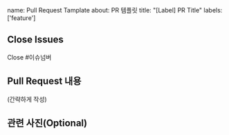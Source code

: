 name: Pull Request Tamplate
about: PR 템플릿
title: "[Label] PR Title"
labels: ['feature']

## Close Issues
Close #이슈넘버

## Pull Request 내용
(간략하게 작성)

## 관련 사진(Optional)


